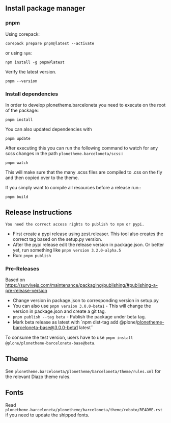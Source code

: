 ## Install package manager

### pnpm

Using corepack:

```shell
corepack prepare pnpm@latest --activate
```

or using `npm`:

```shell
npm install -g pnpm@latest
```

Verify the latest version.

```shell
pnpm --version
```

### Install dependencies

In order to develop plonetheme.barceloneta you need to execute on the root of the package::

```shell
pnpm install
```

You can also updated dependencies with

```shell
pnpm update
```

After executing this you can run the following command to watch for any scss changes
in the path `plonetheme.barceloneta/scss`::

```shell
pnpm watch
```

This will make sure that the many .scss files are compiled to .css on the fly
and then copied over to the theme.

If you simply want to compile all resources before a release run::

```shell
pnpm build
```


## Release Instructions

```{note}
You need the correct access rights to publish to npm or pypi.
```

- First create a pypi release using zest.releaser. This tool also creates the correct tag based on the setup.py version.
- After the pypi release edit the release version in package.json.
  Or better yet, run something like `pnpm version 3.2.0-alpha.5`
- Run: `pnpm publish`


### Pre-Releases

Based on https://survivejs.com/maintenance/packaging/publishing/#publishing-a-pre-release-version

- Change version in package.json to corresponding version in setup.py
- You can also use `pnpm version 3.0.0-beta1` - This will change the version in package.json and create a git tag.
- `pnpm publish --tag beta` - Publish the package under beta tag.
- Mark beta release as latest with `npm dist-tag add @plone/plonetheme-barceloneta-base@3.0.0-beta1 latest``

To consume the test version, users have to use `pnpm install @plone/plonetheme-barceloneta-base@beta`.


## Theme

See `plonetheme.barceloneta/plonetheme/barceloneta/theme/rules.xml` for the relevant Diazo theme rules.


## Fonts

Read `plonetheme.barceloneta/plonetheme/barceloneta/theme/roboto/README.rst` if you need to update the shipped fonts.

